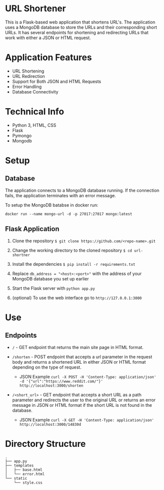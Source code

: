 # URL Shortener
This is a Flask-based web application that shortens URL's. The application uses a MongoDB database to store the URLs and their corresponding short URLs. It has several endpoints for shortening and redirecting URLs that work with either a JSON or HTML request. 

# Application Features
- URL Shortening
- URL Redirection
- Support for Both JSON and HTML Requests
- Error Handling
- Database Connectivity

# Technical Info
- Python 3, HTML, CSS
- Flask
- Pymongo
- Mongodb

# Setup
## Database
The application connects to a MongoDB database running. If the connection fails, the application terminates with an error message.

To setup the MongoDB batabse in docker run:

`docker run --name mongo-url -d -p 27017:27017 mongo:latest    `


## Flask Application
1. Clone the repository `$ git clone https://github.com/<repo-name>.git`

2. Change the working directory to the cloned repository `$ cd url-shortner`

3. Install the dependencies `$ pip install -r requirements.txt`

5. Replace `db_address = "<host>:<port>"` with the address of your MongoDB database you set up earlier

4. Start the Flask server with `python app.py`

5. (optional) To use the web interface go to `http://127.0.0.1:3000`

# Use
## Endpoints

- `/` - GET endpoint that returns the main site page in HTML format.

- `/shorten` - POST endpoint that accepts a url parameter in the request body and returns a shortened URL in either JSON or HTML format depending on the type of request.
    - JSON Example `curl -X POST -H 'Content-Type: application/json' -d '{"url":"https://www.reddit.com/"}' http://localhost:3000/shorten`

- `/<short_url>` - GET endpoint that accepts a short URL as a path parameter and redirects the user to the original URL or returns an error message in JSON or HTML format if the short URL is not found in the database.
    - JSON Example `curl -X GET -H 'Content-Type: application/json' http://localhost:3000/14830d`

# Directory Structure
```
.
├── app.py
├── templates
│   ├── base.html
│   └── error.html
└── static
    └── style.css
```